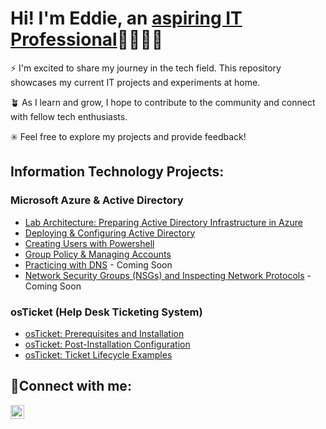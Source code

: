 # Hi! I'm Eddie, an [aspiring IT Professional](https://www.linkedin.com/in/edmond-hanley/)👨🏻‍💻​​🛜​

⚡ I'm excited to share my journey in the tech field. This repository showcases my current IT projects and experiments at home.

🪴 As I learn and grow, I hope to contribute to the community and connect with fellow tech enthusiasts.

✳️ Feel free to explore my projects and provide feedback!

## Information Technology Projects: 

### Microsoft Azure & Active Directory
  - [Lab Architecture: Preparing Active Directory Infrastructure in Azure](https://github.com/EddieJIV/Lab-Architecture-Preparing-Active-Directory-Infrastructure-in-Azure/blob/main/README.md)
  - [Deploying & Configuring Active Directory](https://github.com/EddieJIV/Deploying-and-Configuring-Active-Directory)
  - [Creating Users with Powershell](https://github.com/EddieJIV/Creating-Users-with-PowerShell)
  - [Group Policy & Managing Accounts](https://github.com/EddieJIV/Group-Policy-Managing-Accounts/blob/main/README.md)
  - [Practicing with DNS](link) - Coming Soon
  - [Network Security Groups (NSGs) and Inspecting Network Protocols](link) - Coming Soon


### osTicket (Help Desk Ticketing System)
  - [osTicket: Prerequisites and Installation](https://github.com/EddieJIV/osticket-prereqs)
  - [osTicket: Post-Installation Configuration](https://github.com/EddieJIV/osTicket-Post-Installation-Configuration)
  - [osTicket: Ticket Lifecycle Examples](https://github.com/EddieJIV/osTicket-Ticket-Lifecycle-Examples)


<h2>🤳Connect with me:</h2>

[<img align="left" alt="Eddie | LinkedIn" width="22px" src="https://cdn.jsdelivr.net/npm/simple-icons@v3/icons/linkedin.svg" />][linkedin]

[linkedin]: https://linkedin.com/in/edmond-hanley
